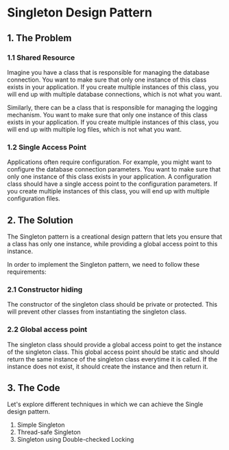 # Singleton Design Pattern

## 1. The Problem

### 1.1 Shared Resource
Imagine you have a class that is responsible 
for managing the database connection. You want
to make sure that only one instance of this class
exists in your application. If you create multiple
instances of this class, you will end up with 
multiple database connections, which is not what
you want.

Similarly, there can be a class that is 
responsible for managing the logging mechanism.
You want to make sure that only one instance of
this class exists in your application. If you 
create multiple instances of this class, you 
will end up with multiple log files, which is
not what you want.

### 1.2 Single Access Point
Applications often require configuration.
For example, you might want to configure the 
database connection parameters. 
You want to make sure that only one instance of
this class exists in your application. 
A configuration class should have a single access
point to the configuration parameters. 
If you create multiple instances of this class,
you will end up with multiple configuration
files.

## 2. The Solution

The Singleton pattern is a creational 
design pattern that lets you ensure that a class
has only one instance, while providing a global
access point to this instance.

In order to implement the Singleton pattern, 
we need to follow these requirements:

### 2.1 Constructor hiding

The constructor of the singleton class should
be private or protected. This will prevent
other classes from instantiating the singleton 
class.

### 2.2 Global access point

The singleton class should provide a global
access point to get the instance of the 
singleton class. This global access point 
should be static and should return the same
instance of the singleton class everytime it 
is called. If the instance does not exist, it
should create the instance and then return it.

## 3. The Code

Let's explore different techniques in which we
can achieve the Single design pattern.

1. Simple Singleton
2. Thread-safe Singleton
3. Singleton using Double-checked Locking
